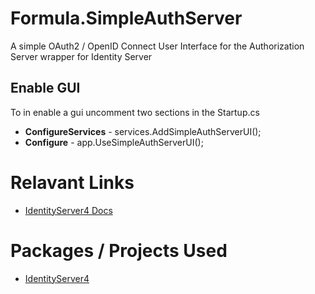 # Formula.SimpleAuthServer
A simple OAuth2 / OpenID Connect User Interface for the Authorization Server wrapper for Identity Server

## Enable GUI
To in enable a gui uncomment two sections in the Startup.cs
- **ConfigureServices** - services.AddSimpleAuthServerUI();
- **Configure** - app.UseSimpleAuthServerUI();

# Relavant Links
- [IdentityServer4 Docs](https://identityserver4.readthedocs.io)

# Packages / Projects Used
- [IdentityServer4](https://www.nuget.org/packages/IdentityServer4/)
